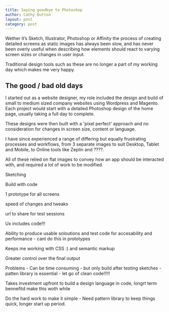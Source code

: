 ```yaml
---
title: Saying goodbye to Photoshop
author: Cathy Dutton
layout: post
category: post
---
```



Wether it’s Sketch, Illustrator, Photoshop or Affinity the process of creating detailed screens as static images has always been slow, and has never been overly useful when describing how elements should react to varying screen sizes or changes in user input.

Traditional design tools such as these are no longer a part of my working day which makes me very happy.


## The good / bad old days

I started out as a website designer, my role included the design and build of small to medium sized company websites using Wordpress and Magento. Each project would start with a detailed Photoshop design of the home page, usually taking a full day to complete.

These designs were then built with a 'pixel perfect' approach and no consideration for changes in screen size, content or language.

I have since experienced a range of differing but equally frustrating processes and workflows, from 3 separate images to suit Desktop, Tablet and Mobile, to Online tools like Zeplin and ????.

All of these relied on flat images to convey how an app should be interacted with, and required a lot of work to be modified.






Sketching

Build with code

1 prototype for all screens

speed of changes and tweaks

url to share for test sessions

Ux includes code!!!

Ability to produce usable soloutions and test code for accesability and performance - cant do this in prototypes

Keeps me working with CSS :) and semantic markup

Greater control over the final output

Problems - Can be time consuming - but only build after testing sketches - patten library is essential - let go of clean code!!!!!

Takes investment upfront to build a design language in code, longrt term bennefitd make this woth while

Do the hard work to make it simple - Need pattern library to keep things quick, longer start up period.
